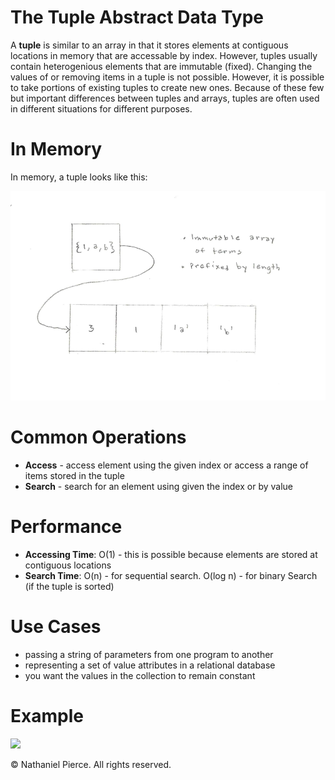 
<h1>The Tuple Abstract Data Type</h1>

<p>A <strong>tuple</strong> is similar to an array in that it stores elements at contiguous locations in memory that are accessable by index. However, tuples usually contain heterogenious elements that are immutable (fixed). Changing the values of or removing items in a tuple is not possible. However, it is possible to take portions of existing tuples to create new ones. Because of these few but important differences between tuples and arrays, tuples are often used in different situations for different purposes.</p>

<h1>In Memory</h1>

<p>In memory, a tuple looks like this:</p>
<img src="img/tuple.png" width="800">

<h1>Common Operations</h1>

<ul>
  <li><strong>Access</strong> - access element using the given index or access a range of items stored in the tuple
  <li><strong>Search</strong> - search for an element using given the index or by value
</ul>

<h1>Performance</h1>

<ul>
  <li><strong>Accessing Time</strong>: O(1) - this is possible because elements are stored at contiguous locations
  <li><strong>Search Time</strong>: O(n) - for sequential search. O(log n) - for binary Search (if the tuple is sorted)
</ul>

<h1>Use Cases</h1>

<ul>
  <li>passing a string of parameters from one program to another
  <li>representing a set of value attributes in a relational database
  <li>you want the values in the collection to remain constant
</ul>

<h1>Example</h1>

![](gif/x.gif)

<p>&copy; Nathaniel Pierce. All rights reserved.</p>

